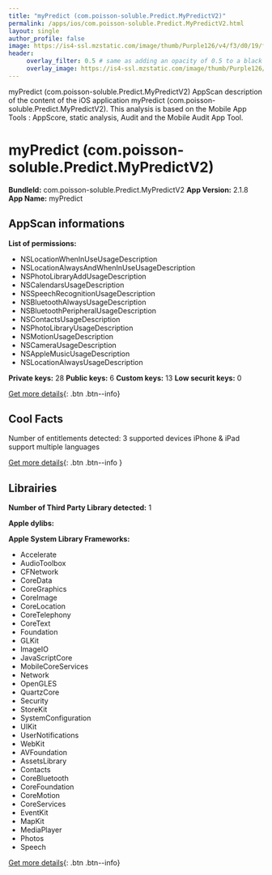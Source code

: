 ```yaml
---
title: "myPredict (com.poisson-soluble.Predict.MyPredictV2)"
permalink: /apps/ios/com.poisson-soluble.Predict.MyPredictV2.html
layout: single
author_profile: false
image: https://is4-ssl.mzstatic.com/image/thumb/Purple126/v4/f3/d0/19/f3d0193b-e968-9b43-eb21-6e5e70a1d03b/AppIcon-1x_U007emarketing-0-7-0-85-220.png/512x512bb.jpg
header: 
     overlay_filter: 0.5 # same as adding an opacity of 0.5 to a black background
     overlay_image: https://is4-ssl.mzstatic.com/image/thumb/Purple126/v4/f3/d0/19/f3d0193b-e968-9b43-eb21-6e5e70a1d03b/AppIcon-1x_U007emarketing-0-7-0-85-220.png/512x512bb.jpg
---
```

myPredict (com.poisson-soluble.Predict.MyPredictV2) AppScan description of the content of the iOS application myPredict (com.poisson-soluble.Predict.MyPredictV2). This analysis is based on the Mobile App Tools : AppScore, static analysis, Audit and the Mobile Audit App Tool.

# myPredict (com.poisson-soluble.Predict.MyPredictV2)

**BundleId:** com.poisson-soluble.Predict.MyPredictV2
**App Version:** 2.1.8
**App Name:** myPredict


## AppScan informations 

**List of permissions:** 
- NSLocationWhenInUseUsageDescription
- NSLocationAlwaysAndWhenInUseUsageDescription
- NSPhotoLibraryAddUsageDescription
- NSCalendarsUsageDescription
- NSSpeechRecognitionUsageDescription
- NSBluetoothAlwaysUsageDescription
- NSBluetoothPeripheralUsageDescription
- NSContactsUsageDescription
- NSPhotoLibraryUsageDescription
- NSMotionUsageDescription
- NSCameraUsageDescription
- NSAppleMusicUsageDescription
- NSLocationAlwaysUsageDescription
  
  
**Private keys:** 28
**Public keys:** 6
**Custom keys:** 13
**Low securit keys:** 0
  
[Get more details](/pricing.html){: .btn .btn--info}

## Cool Facts

Number of entitlements detected: 3
supported devices iPhone & iPad
support multiple languages
  
[Get more details](/pricing.html){: .btn .btn--info }

## Librairies 
**Number of Third Party Library detected:** 1


**Apple dylibs:**


**Apple System Library Frameworks:**
- Accelerate
- AudioToolbox
- CFNetwork
- CoreData
- CoreGraphics
- CoreImage
- CoreLocation
- CoreTelephony
- CoreText
- Foundation
- GLKit
- ImageIO
- JavaScriptCore
- MobileCoreServices
- Network
- OpenGLES
- QuartzCore
- Security
- StoreKit
- SystemConfiguration
- UIKit
- UserNotifications
- WebKit
- AVFoundation
- AssetsLibrary
- Contacts
- CoreBluetooth
- CoreFoundation
- CoreMotion
- CoreServices
- EventKit
- MapKit
- MediaPlayer
- Photos
- Speech


  
[Get more details](/pricing.html){: .btn .btn--info}

